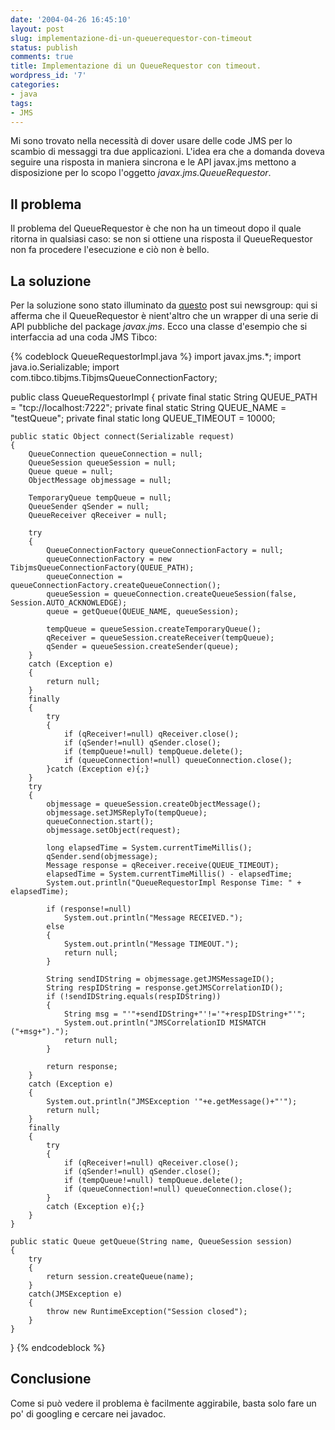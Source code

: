 ```yaml
---
date: '2004-04-26 16:45:10'
layout: post
slug: implementazione-di-un-queuerequestor-con-timeout
status: publish
comments: true
title: Implementazione di un QueueRequestor con timeout.
wordpress_id: '7'
categories:
- java
tags:
- JMS
---
```


Mi sono trovato nella necessità di dover usare delle code JMS per lo scambio di messaggi tra due applicazioni. L'idea era che a domanda doveva seguire una risposta in maniera sincrona e le API javax.jms mettono a disposizione per lo scopo l'oggetto _javax.jms.QueueRequestor_.


## Il problema

Il problema del QueueRequestor è che non ha un timeout dopo il quale ritorna in qualsiasi caso: se non si ottiene una risposta                         il QueueRequestor non fa procedere l'esecuzione e ciò non è bello.

## La soluzione

Per la soluzione sono stato illuminato da [questo](http://groups.google.com/groups?hl=it&lr=&ie=UTF-8&oe=UTF-8&threadm=3D9D9C2B.A49F993F%40replyinnewsgroup.com&rnum=1&prev=/groups%3Fq%3Dqueuerequestor%2520timeout%2520%26hl%3Dit%26lr%3D%26ie%3DUTF-8%26oe%3DUTF-8%26sa%3DN%26tab%3Dwg)                         post sui newsgroup: qui si afferma che il QueueRequestor è nient'altro che un wrapper di una serie di API pubbliche del package _javax.jms_.
Ecco una classe d'esempio che si interfaccia ad una coda JMS Tibco:

{% codeblock QueueRequestorImpl.java %}
import javax.jms.*;
import java.io.Serializable;
import com.tibco.tibjms.TibjmsQueueConnectionFactory;

public class QueueRequestorImpl
{
	private final static String QUEUE_PATH = "tcp://localhost:7222";
	private final static String QUEUE_NAME = "testQueue";
	private final static long   QUEUE_TIMEOUT = 10000;

	public static Object connect(Serializable request)
	{
		QueueConnection queueConnection = null;
		QueueSession queueSession = null;
		Queue queue = null;
		ObjectMessage objmessage = null;

		TemporaryQueue tempQueue = null;
		QueueSender qSender = null;
		QueueReceiver qReceiver = null;

		try
		{
			QueueConnectionFactory queueConnectionFactory = null;
			queueConnectionFactory = new TibjmsQueueConnectionFactory(QUEUE_PATH);
			queueConnection = queueConnectionFactory.createQueueConnection();
			queueSession = queueConnection.createQueueSession(false, Session.AUTO_ACKNOWLEDGE);
			queue = getQueue(QUEUE_NAME, queueSession);

			tempQueue = queueSession.createTemporaryQueue();
			qReceiver = queueSession.createReceiver(tempQueue);
			qSender = queueSession.createSender(queue);
		}
		catch (Exception e)
		{
			return null;
		}
		finally
		{
			try
			{
				if (qReceiver!=null) qReceiver.close();
				if (qSender!=null) qSender.close();
				if (tempQueue!=null) tempQueue.delete();
				if (queueConnection!=null) queueConnection.close();
			}catch (Exception e){;}
		}
		try
		{
			objmessage = queueSession.createObjectMessage();
			objmessage.setJMSReplyTo(tempQueue);
			queueConnection.start();
			objmessage.setObject(request);

			long elapsedTime = System.currentTimeMillis();
			qSender.send(objmessage);
			Message response = qReceiver.receive(QUEUE_TIMEOUT);
			elapsedTime = System.currentTimeMillis() - elapsedTime;
			System.out.println("QueueRequestorImpl Response Time: " + elapsedTime);

			if (response!=null)
				System.out.println("Message RECEIVED.");
			else
			{
				System.out.println("Message TIMEOUT.");
				return null;
			}

			String sendIDString = objmessage.getJMSMessageID();
			String respIDString = response.getJMSCorrelationID();
			if (!sendIDString.equals(respIDString))
			{
				String msg = "'"+sendIDString+"'!='"+respIDString+"'";
				System.out.println("JMSCorrelationID MISMATCH ("+msg+").");
				return null;
			}

			return response;
		}
		catch (Exception e)
		{
			System.out.println("JMSException '"+e.getMessage()+"'");
			return null;
		}
		finally
		{
			try
			{
				if (qReceiver!=null) qReceiver.close();
				if (qSender!=null) qSender.close();
				if (tempQueue!=null) tempQueue.delete();
				if (queueConnection!=null) queueConnection.close();
			}
			catch (Exception e){;}
		}
	}

	public static Queue getQueue(String name, QueueSession session)
	{
		try
		{
			return session.createQueue(name);
		}
		catch(JMSException e)
		{
			throw new RuntimeException("Session closed");
		}
	}
}
{% endcodeblock %}


## Conclusione

Come si può vedere il problema è facilmente aggirabile, basta solo fare un po' di googling e cercare nei javadoc.
